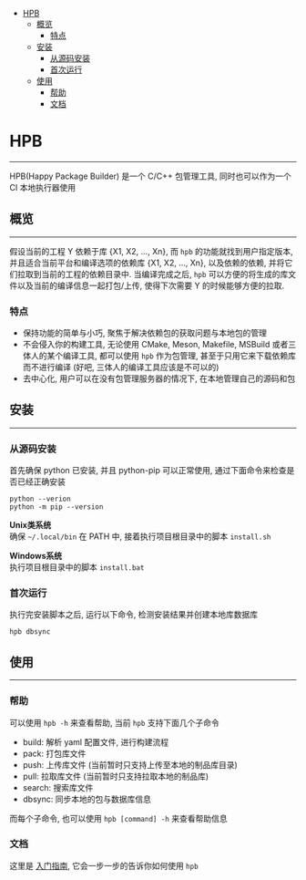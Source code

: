 - [HPB](#hpb)
  - [概览](#概览)
    - [特点](#特点)
  - [安装](#安装)
    - [从源码安装](#从源码安装)
    - [首次运行](#首次运行)
  - [使用](#使用)
    - [帮助](#帮助)
    - [文档](#文档)


# HPB
---
HPB(Happy Package Builder) 是一个 C/C++ 包管理工具, 同时也可以作为一个 CI 本地执行器使用  

## 概览
---
假设当前的工程 Y 依赖于库 {X1, X2, ..., Xn}, 而 `hpb` 的功能就找到用户指定版本, 并且适合当前平台和编译选项的依赖库 {X1, X2, ..., Xn}, 以及依赖的依赖, 并将它们拉取到当前的工程的依赖目录中. 当编译完成之后, `hpb` 可以方便的将生成的库文件以及当前的编译信息一起打包/上传, 使得下次需要 Y 的时候能够方便的拉取.  

### 特点
* 保持功能的简单与小巧, 聚焦于解决依赖包的获取问题与本地包的管理
* 不会侵入你的构建工具, 无论使用 CMake, Meson, Makefile, MSBuild 或者三体人的某个编译工具, 都可以使用 `hpb` 作为包管理, 甚至于只用它来下载依赖库而不进行编译 (好吧, 三体人的编译工具应该是不可以的)
* 去中心化, 用户可以在没有包管理服务器的情况下, 在本地管理自己的源码和包

## 安装
---
### 从源码安装
首先确保 python 已安装, 并且 python-pip 可以正常使用, 通过下面命令来检查是否已经正确安装
```
python --verion
python -m pip --version
```

**Unix类系统**  
确保 `~/.local/bin` 在 PATH 中, 接着执行项目根目录中的脚本 `install.sh`  

**Windows系统**  
执行项目根目录中的脚本 `install.bat`  

### 首次运行
执行完安装脚本之后, 运行以下命令, 检测安装结果并创建本地库数据库
```
hpb dbsync
```

## 使用
---

### 帮助

可以使用 `hpb -h` 来查看帮助, 当前 `hpb` 支持下面几个子命令  
* build: 解析 yaml 配置文件, 进行构建流程
* pack: 打包库文件
* push: 上传库文件 (当前暂时只支持上传至本地的制品库目录)
* pull: 拉取库文件 (当前暂时只支持拉取本地的制品库)
* search: 搜索库文件
* dbsync: 同步本地的包与数据库信息

而每个子命令, 也可以使用 `hpb [command] -h` 来查看帮助信息

### 文档
这里是 [入门指南](./doc/cn/user_guide.md), 它会一步一步的告诉你如何使用 `hpb`